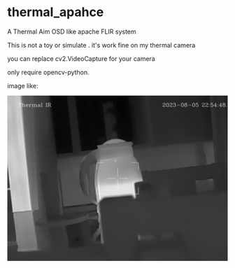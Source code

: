 # thermal_apahce
A Thermal Aim OSD like apache FLIR system

This is  not a toy or simulate . it's work fine on my thermal camera  

you can replace cv2.VideoCapture for your camera                                                                                                                                                                                                                  

only require opencv-python.

image like:

![alt text](https://github.com/11tools/thermal_apahce/blob/main/image/frame15.jpg?raw=true)